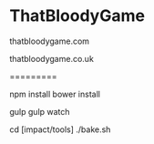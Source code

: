 ThatBloodyGame
==============

thatbloodygame.com

thatbloodygame.co.uk

=========

npm install
bower install

gulp
gulp watch

cd [impact/tools]
./bake.sh